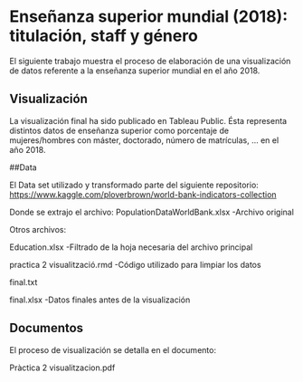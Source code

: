 # Enseñanza superior mundial (2018): titulación, staff y género 
El siguiente trabajo muestra el proceso de elaboración de una visualización de datos referente a la enseñanza superior mundial en el año 2018.

## Visualización

La visualización final ha sido publicado en Tableau Public. Ésta representa distintos datos de enseñanza superior como porcentaje de mujeres/hombres con máster, doctorado, número de matrículas, ... en el año 2018.

##Data

El Data set utilizado y transformado parte del siguiente repositorio:
https://www.kaggle.com/ploverbrown/world-bank-indicators-collection

Donde se extrajo el archivo:
PopulationDataWorldBank.xlsx -Archivo original

Otros archivos:

Education.xlsx -Filtrado de la hoja necesaria del archivo principal

practica 2 visualització.rmd -Código utilizado para limpiar los datos

final.txt

final.xlsx -Datos finales antes de la visualización

## Documentos

El proceso de visualización se detalla en el documento:

Pràctica 2 visualitzacion.pdf


